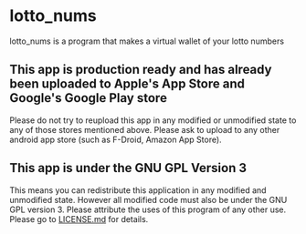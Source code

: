 # lotto_nums

lotto_nums is a program that makes a virtual wallet of your lotto numbers

## This app is production ready and has already been uploaded to Apple's App Store and Google's Google Play store
Please do not try to reupload this app in any modified or unmodified state to any of those stores mentioned above.
Please ask to upload to any other android app store (such as F-Droid, Amazon App Store).

## This app is under the GNU GPL Version 3
This means you can redistribute this application in any modified and unmodified state.
However all modified code must also be under the GNU GPL version 3.
Please attribute the uses of this program of any other use.
Please go to [LICENSE.md](LICENSE.md) for details.
